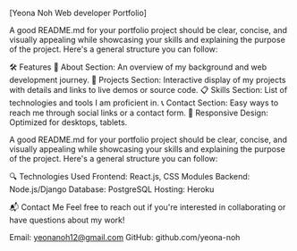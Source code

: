 [Yeona Noh Web developer Portfolio]


A good README.md for your portfolio project should be clear, concise, and visually appealing while showcasing your skills and explaining the purpose of the project. Here's a general structure you can follow:


🛠️ Features
📄 About Section: An overview of my background and web development journey.
💼 Projects Section: Interactive display of my projects with details and links to live demos or source code.
📋 Skills Section: List of technologies and tools I am proficient in.
📞 Contact Section: Easy ways to reach me through social links or a contact form.
📱 Responsive Design: Optimized for desktops, tablets.


A good README.md for your portfolio project should be clear, concise, and visually appealing while showcasing your skills and explaining the purpose of the project. Here's a general structure you can follow:


🔍 Technologies Used
Frontend: React.js, CSS Modules
Backend: Node.js/Django
Database: PostgreSQL
Hosting: Heroku

📬 Contact Me
Feel free to reach out if you're interested in collaborating or have questions about my work!

Email: yeonanoh12@gmail.com
GitHub: github.com/yeona-noh